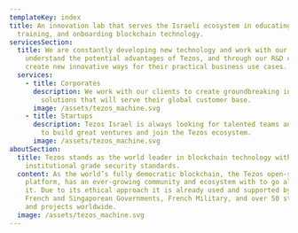 ```yaml
---
templateKey: index
title: An innovation lab that serves the Israeli ecosystem in educating,
  training, and onboarding blockchain technology.
servicesSection:
  title: We are constantly developing new technology and work with our partners to
    understand the potential advantages of Tezos, and through our R&D center,
    create new innovative ways for their practical business use cases.
  services:
    - title: Corporates
      description: We work with our clients to create groundbreaking innovative
        solutions that will serve their global customer base.
      image: /assets/tezos_machine.svg
    - title: Startups
      description: Tezos Israel is always looking for talented teams and entrepreneurs
        to build great ventures and join the Tezos ecosystem.
      image: /assets/tezos_machine.svg
aboutSection:
  title: Tezos stands as the world leader in blockchain technology with
    institutional grade security standards.
  content: As the world’s fully democratic blockchain, the Tezos open-source
    platform, has an ever-growing community and ecosystem with to go along with
    it. Due to its ethical approach it is already used and supported by the
    French and Singaporean Governments, French Military, and over 50 startups
    and projects worldwide.
  image: /assets/tezos_machine.svg
---
```

